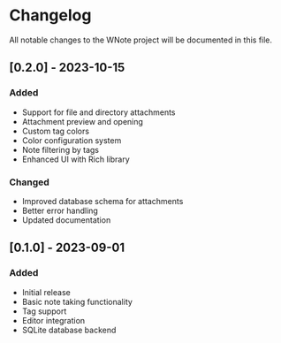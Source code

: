# Changelog

All notable changes to the WNote project will be documented in this file.

## [0.2.0] - 2023-10-15

### Added
- Support for file and directory attachments
- Attachment preview and opening
- Custom tag colors
- Color configuration system
- Note filtering by tags
- Enhanced UI with Rich library

### Changed
- Improved database schema for attachments
- Better error handling
- Updated documentation

## [0.1.0] - 2023-09-01

### Added
- Initial release
- Basic note taking functionality
- Tag support
- Editor integration
- SQLite database backend 